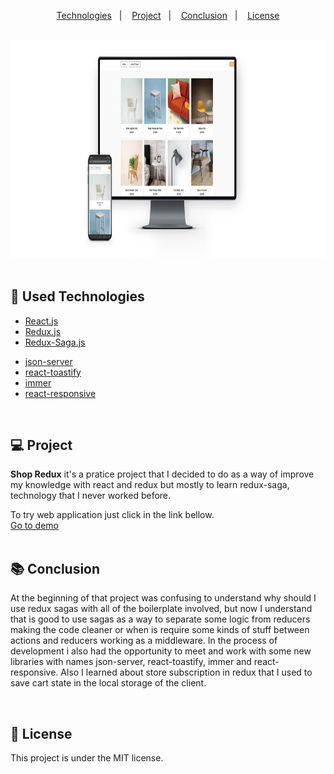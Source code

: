 </br>

##

</div>
<div align="center">
  <a href="#rocket-used-technologies">Technologies</a>&nbsp;&nbsp;&nbsp;|&nbsp;&nbsp;&nbsp;
  <a href="#computer-project">Project</a>&nbsp;&nbsp;&nbsp;|&nbsp;&nbsp;&nbsp;
  <a href="#books-conclusion">Conclusion</a>&nbsp;&nbsp;&nbsp;|&nbsp;&nbsp;&nbsp;
  <a href="#memo-license">License</a>
</div>

##

</div>

<div align="center">
  <img src="./public/mockup.png" height="350px" /><br>
</div>

</br>

## :rocket: Used Technologies

- [React.js](https://reactjs.org)
- [Redux.js](https://redux.js.org)
- [Redux-Saga.js](https://redux-saga.js.org)

</div>

- [json-server](https://www.npmjs.com/package/json-server)
- [react-toastify](https://www.npmjs.com/package/react-toastify)
- [immer](https://immerjs.github.io/immer/docs/introduction)
- [react-responsive](https://www.npmjs.com/package/react-responsive)

</br>

## :computer: Project

<b>Shop Redux</b> it's a pratice project that I decided to do as a way of improve my knowledge with react and redux but mostly to learn redux-saga, technology that I never worked before.

To try web application just click in the link bellow.</br>
[Go to demo](http://shop-redux.ricardolmsilva.site)
</br>
</br>

## :books: Conclusion

At the beginning of that project was confusing to understand why should I use redux sagas with all of the boilerplate involved, but now I understand that is good to use sagas as a way to separate some logic from reducers making the code cleaner or when is require some kinds of stuff between actions and reducers working as a middleware.
In the process of development i also had the opportunity to meet and work with some new libraries with names json-server, react-toastify, immer and react-responsive. Also I learned about store subscription in redux that I used to save cart state in the local storage of the client.

</br>

## :memo: License

This project is under the MIT license.

</br>
